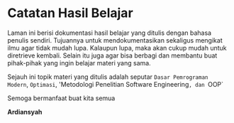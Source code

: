 # Catatan Hasil Belajar

Laman ini berisi dokumentasi hasil belajar yang ditulis dengan bahasa penulis sendiri. Tujuannya untuk mendokumentasikan sekaligus mengikat ilmu agar tidak mudah lupa. Kalaupun lupa, maka akan cukup mudah untuk diretrieve kembali. Selain itu juga agar bisa berbagi dan membantu buat pihak-pihak yang ingin belajar materi yang sama.<p>
Sejauh ini topik materi yang ditulis adalah seputar `Dasar Pemrograman Modern`, `Optimasi`, 'Metodologi Penelitian Software Engineering`, dan `OOP`
<p>
Semoga bermanfaat buat kita semua <br>

**Ardiansyah**

